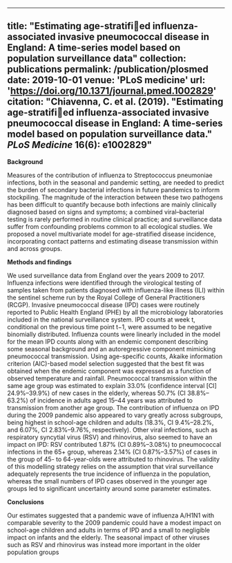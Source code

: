
---
title: "Estimating age-stratified influenza-associated invasive pneumococcal disease in England: A time-series model based on population surveillance data"
collection: publications
permalink: /publication/plosmed
date: 2019-10-01
venue: 'PLoS medicine'
url: 'https://doi.org/10.1371/journal.pmed.1002829'
citation: "Chiavenna, C. et al. (2019). &quot;Estimating age-stratified influenza-associated invasive pneumococcal disease in England: A time-series model based on population surveillance data.&quot; <i>PLoS Medicine</i> 16(6): e1002829"
---

**Background**

Measures of the contribution of influenza to Streptococcus pneumoniae infections, both in the seasonal and pandemic setting, are needed to predict the burden of secondary bacterial infections in future pandemics to inform stockpiling. The magnitude of the interaction between these two pathogens has been difficult to quantify because both infections are mainly clinically diagnosed based on signs and symptoms; a combined viral–bacterial testing is rarely performed in routine clinical practice; and surveillance data suffer from confounding problems common to all ecological studies. We proposed a novel multivariate model for age-stratified disease incidence, incorporating contact patterns and estimating disease transmission within and across groups.

**Methods and findings**

We used surveillance data from England over the years 2009 to 2017. Influenza infections were identified through the virological testing of samples taken from patients diagnosed with influenza-like illness (ILI) within the sentinel scheme run by the Royal College of General Practitioners (RCGP). Invasive pneumococcal disease (IPD) cases were routinely reported to Public Health England (PHE) by all the microbiology laboratories included in the national surveillance system. IPD counts at week t, conditional on the previous time point t−1, were assumed to be negative binomially distributed. Influenza counts were linearly included in the model for the mean IPD counts along with an endemic component describing some seasonal background and an autoregressive component mimicking pneumococcal transmission. Using age-specific counts, Akaike information criterion (AIC)-based model selection suggested that the best fit was obtained when the endemic component was expressed as a function of observed temperature and rainfall. Pneumococcal transmission within the same age group was estimated to explain 33.0% (confidence interval [CI] 24.9%–39.9%) of new cases in the elderly, whereas 50.7% (CI 38.8%–63.2%) of incidence in adults aged 15–44 years was attributed to transmission from another age group. The contribution of influenza on IPD during the 2009 pandemic also appeared to vary greatly across subgroups, being highest in school-age children and adults (18.3%, CI 9.4%–28.2%, and 6.07%, CI 2.83%–9.76%, respectively). Other viral infections, such as respiratory syncytial virus (RSV) and rhinovirus, also seemed to have an impact on IPD: RSV contributed 1.87% (CI 0.89%–3.08%) to pneumococcal infections in the 65+ group, whereas 2.14% (CI 0.87%–3.57%) of cases in the group of 45- to 64-year-olds were attributed to rhinovirus. The validity of this modelling strategy relies on the assumption that viral surveillance adequately represents the true incidence of influenza in the population, whereas the small numbers of IPD cases observed in the younger age groups led to significant uncertainty around some parameter estimates.

**Conclusions**

Our estimates suggested that a pandemic wave of influenza A/H1N1 with comparable severity to the 2009 pandemic could have a modest impact on school-age children and adults in terms of IPD and a small to negligible impact on infants and the elderly. The seasonal impact of other viruses such as RSV and rhinovirus was instead more important in the older population groups
